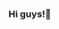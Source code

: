 ### Hi guys!🥰

<!--
**kelimae/kelimae** is a ✨ _special_ ✨ repository because its `README.md` (this file) appears on your GitHub profile.
• my name is Kezia Lima
• I'm studying at Alura
• I'm developing in the JavaScript language 
•I use this space to organize and share my projects developed.

### you can contact me:📬
kezialimaevan2000@gmail.com

